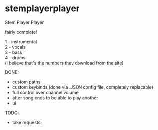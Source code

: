 # stemplayerplayer
Stem Player Player

fairly complete!

1 - instrumental\
2 - vocals\
3 - bass\
4 - drums\
(i believe that's the numbers they download from the site)

DONE:
- custom paths
- custom keybinds (done via .JSON config file, completely replacable)
- full control over channel volume
- after song ends to be able to play another
- ui

TODO:
- take requests!

